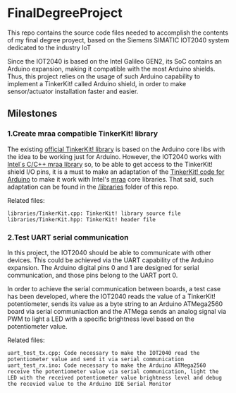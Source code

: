 # FinalDegreeProject
This repo contains the source code files needed to accomplish the contents of my final degree proyect, based on the Siemens SIMATIC IOT2040 system dedicated to the industry IoT

Since the IOT2040 is based on the Intel Galileo GEN2, its SoC contains an Arduino expansion, making it compatible with the most Arduino shields. Thus, this project relies on the usage of such Arduino capability to implement a TinkerKit! called Arduino shield, in order to make sensor/actuator installation faster and easier. 



## Milestones

### 1.Create mraa compatible TinkerKit! library
The existing [official TinkerKit! library](https://github.com/TinkerKit/TinkerKit) is based on the Arduino core libs with the idea to be working just for Arduino. However, the IOT2040 works with [Intel´s C/C++ mraa library](https://iotdk.intel.com/docs/master/mraa/) so, to be able to get access to the TinkerKit! shield I/O pins, it is a must to make an adaptation of the [TinkerKit! code for Arduino](https://github.com/TinkerKit/TinkerKit) to make it work with Intel's [mraa](https://iotdk.intel.com/docs/master/mraa/) core libraries. That said, such adaptation can be found in the [/libraries](https://github.com/bamsbamx/FinalDegreeProject/tree/master/libraries) folder of this repo.

Related files:
```
libraries/TinkerKit.cpp: TinkerKit! library source file
libraries/TinkerKit.hpp: TinkerKit! header file
```


### 2.Test UART serial communication
In this project, the IOT2040 should be able to communicate with other devices. This could be achieved via the UART capability of the Arduino expansion. The Arduino digital pins 0 and 1 are designed for serial communication, and those pins belong to the UART port 0. 

In order to achieve the serial communication between boards, a test case has been developed, where the IOT2040 reads the value of a TinkerKit! potentiometer, sends its value as a byte string to an Arduino ATMega2560 board via serial communiaction and the ATMega sends an analog signal via PWM to light a LED with a specific brightness level based on the potentiometer value. 

Related files:
```
uart_test_tx.cpp: Code necessary to make the IOT2040 read the potentiometer value and send it via serial communication
uart_test_rx.ino: Code necessary to make the Arduino ATMega2560 receive the potentiometer value via serial communication, light the LED with the received potentiometer value brightness level and debug the recevied value to the Arduino IDE Serial Monitor
```




